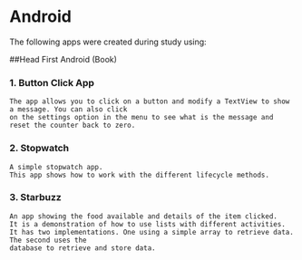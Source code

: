 # Android

The following apps were created during study using:

##Head First Android (Book)

### 1. Button Click App
    The app allows you to click on a button and modify a TextView to show a message. You can also click 
	on the settings option in the menu to see what is the message and reset the counter back to zero.

### 2. Stopwatch
    A simple stopwatch app. 
    This app shows how to work with the different lifecycle methods. 

### 3. Starbuzz
    An app showing the food available and details of the item clicked.
    It is a demonstration of how to use lists with different activities.
    It has two implementations. One using a simple array to retrieve data. The second uses the 
    database to retrieve and store data.
